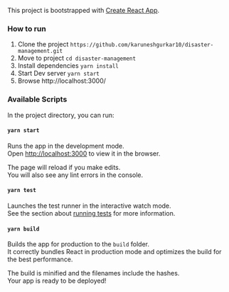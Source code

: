 This project is bootstrapped with [Create React App](https://github.com/facebook/create-react-app).

### How to run

1. Clone the project `https://github.com/karuneshgurkar10/disaster-management.git`
2. Move to project `cd disaster-management`
3. Install dependencies `yarn install`
4. Start Dev server `yarn start`
5. Browse http://localhost:3000/

### Available Scripts

In the project directory, you can run:

#### `yarn start`

Runs the app in the development mode.<br />
Open [http://localhost:3000](http://localhost:3000) to view it in the browser.

The page will reload if you make edits.<br />
You will also see any lint errors in the console.

#### `yarn test`

Launches the test runner in the interactive watch mode.<br />
See the section about [running tests](https://facebook.github.io/create-react-app/docs/running-tests) for more information.

#### `yarn build`

Builds the app for production to the `build` folder.<br />
It correctly bundles React in production mode and optimizes the build for the best performance.

The build is minified and the filenames include the hashes.<br />
Your app is ready to be deployed!
